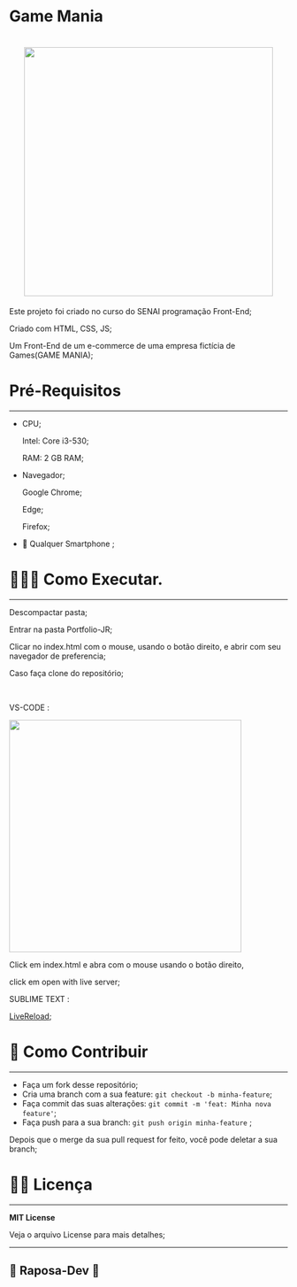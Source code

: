 # Game Mania

<h1 align="center">
<img src="https://lh3.googleusercontent.com/y5QKV1gr1_P4l0dReIjwzITAIp4FL79uqRsJ3BQ1f7FDprXNCUzmc8uxuKOtp9nalhzPlGoTGf6UA3O7ERrD5f5iGqGXctIxs96RP-sJaKdEG7qv912jkBczwbaj6Xmux7JlpJ3V4JcqTgYigUQm0UkI1wDNfOtQt9wTSwoUKHlp-hAXfB90DgL-KQfBVakYhn2vYhPbDEc6YtGFh9CkwTmhv3UBB1J2MN0ieNifjwU94uFZoqf5Q_fRwqmiszMays4tOFaoEzxOhHK0HVl4GSNyllNTLa8oeGqLx-52uX9bGHihmmWp_crIpVXGKoyJF1yxopKnNxxVLmpNjqRHafvThPjy3G_7OelJiDQZCr39pNvBLoLIJfyzSncFnDVyDVvsG--KBYsFhWHnoS--6L-EC-QXvlHphSvzRLzvgaKsQkGTEN5EJ9wUdL5Kf5yKNcoDRLqagEQIqPbJYS4YZVXEi1FyJpyzPxmyx1-RwO0RAR9h3IdNBXyEKk3BLLMSj0o6u0nLSc1W2CzpfaWqmK1g7rF97ot1yi7P7oN2_F0StGhAw0-jWC7osx7N5r5Xo_mDakU_PsRStVeLdAL7oIFRQpOzOLLJYsMDESSQ_32THqRK-M2Pa_BcJyZ4sLMmkAlZI0rRozF6zRokPmjqwn5HHQkh1AmWxGAJDTbkmP-0Imn9hyxsTqfgNndcxnhEj7lkd2B8bQn4C3kcL77yOat8=w1180-h663-no?authuser=0" width="450px">
</h1>

Este projeto foi criado no curso do SENAI programação Front-End;

Criado com HTML, CSS, JS;

Um Front-End de um e-commerce de uma empresa fictícia de Games(GAME MANIA);

# Pré-Requisitos

---

- CPU;
    
    Intel: Core i3-530;
    
    RAM: 2 GB RAM;
    
- Navegador;
    
    Google Chrome;
    
    Edge;
    
    Firefox;
    
- 📱 Qualquer Smartphone ;

# 🧑🏼‍💻 Como Executar.

---

Descompactar pasta;

Entrar na pasta Portfolio-JR;

Clicar no index.html com o mouse, usando o botão direito, e abrir com  seu navegador de preferencia;

Caso faça clone do repositório;

<br>

<p>VS-CODE :</p>

<img src="https://lh3.googleusercontent.com/IeHeFaVGJOulh1LvfONbWZnbZFGD0rQUxNxBpGs0hcGzV_Si5wfquCsYwBkSDoK_GajlfhQJZgCVVaKLadr4gJHLsXy5IqpNcL7pr6eOMQi7p8cFwziwDORjzJKTdBMQJoLZo7P757uX8e2GxhHRmstyler5b7kegb49EiXUHkUtO_6yqrSTaGEtD0bmcZtPhUY9WmmpEAh0mc4mkb7iHhuuMUVGpYThBdE7N7Y8b7QfSRnpD6BGG4ZgicKJZ6L0XBmfE0c7_xqZCYT81zrbdqnmFtZ_rsHnHW4QTNCxJ4wjiqtIBep0-zc_-0hyjLLei7KWoBVNvIuVsxmUgU3EQkLh6pwDlAlLKLq0Kw0bLyKXqWGiUHIjhn5h4gj3lV86JQYWUEukHJqEZAz0Zq2Lhei5btT5cT8YKQL2xkGohlOCD6F3eRMqrgOAawWBfm3eq97yd-BV9hvPiBG_68VtWvlV_dknY4qJqbAx9xdii79YidZSQL1mIEN6VmAhCcf0kt3dB_JcxrhmacAOCd4gvWia0a2_LJMZ6ns7V2YYNOv56hpZuHy9HYTgmy8NNHx27Prj3XNEO52FHZs9nuWsCx5NrYcrjMxMm91o1Ny8rHBPJhTI98P9y4Jhp7pKf2oL_XROekbw7fIH5JfGbQ3ukbR7HYDW0-5XGtdtrZ_trwVCCNoN9LC_4GS6n-e72hpqU32OK6jhBgf-FXeo0vL-Jo6k=w1179-h663-no?authuser=0" width="420px">

<p>Click em index.html e abra com o mouse usando o botão direito,

click em open with live server;</p>

<p>SUBLIME TEXT :</p>

[LiveReload](https://packagecontrol.io/packages/LiveReload);

# 👾 Como Contribuir

---

- Faça um fork desse repositório;
- Cria uma branch com a sua feature: `git checkout -b minha-feature`;
- Faça commit das suas alterações: `git commit -m 'feat: Minha nova feature'`;
- Faça push para a sua branch: `git push origin minha-feature` ;

Depois que o merge da sua pull request for feito, você pode deletar a sua branch;

# 🧑‍💻 Licença

---

****MIT License****

Veja o arquivo License para mais detalhes;

---

## 🦊 Raposa-Dev 🦊
